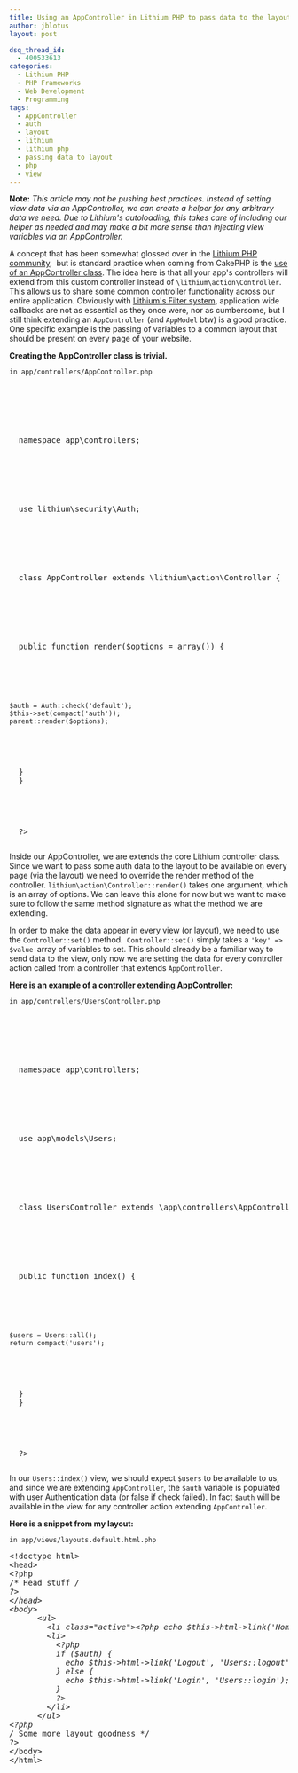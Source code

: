 ```yaml
---
title: Using an AppController in Lithium PHP to pass data to the layout
author: jblotus
layout: post

dsq_thread_id:
  - 400533613
categories:
  - Lithium PHP
  - PHP Frameworks
  - Web Development
  - Programming
tags:
  - AppController
  - auth
  - layout
  - lithium
  - lithium php
  - passing data to layout
  - php
  - view
---
```

**Note:** *This article may not be pushing best practices. Instead of setting view data via an AppController, we can create a helper for any arbitrary data we need. Due to Lithium's autoloading, this takes care of including our helper as needed and may make a bit more sense than injecting view variables via an AppController.*

A concept that has been somewhat glossed over in the [Lithium PHP community][1],  but is standard practice when coming from CakePHP is the [use of an AppController class][2]. The idea here is that all your app's controllers will extend from this custom controller instead of `\lithium\action\Controller`. This allows us to share some common controller functionality across our entire application. Obviously with [Lithium's Filter system][3], application wide callbacks are not as essential as they once were, nor as cumbersome, but I still think extending an `AppController` (and `AppModel` btw) is a good practice. One specific example is the passing of variables to a common layout that should be present on every page of your website.

<!--more-->

**Creating the AppController class is trivial.**

`in app/controllers/AppController.php`

<pre class="brush:php"><?php</p>



<p>
  namespace app\controllers;
</p>



<p>
  use lithium\security\Auth;
</p>



<p>
  class AppController extends \lithium\action\Controller {
</p>



<p>
  public function render($options = array()) {
</p>



<pre><code>$auth = Auth::check('default');
$this-&gt;set(compact('auth'));
parent::render($options);
</code></pre>



<p>
  }
  }
</p>



<p>
  ?></pre>
  Inside our AppController, we are extends the core Lithium controller class. Since we want to pass some auth data to the layout to be available on every page (via the layout) we need to override the render method of the controller. <code>lithium\action\Controller::render()</code> takes one argument, which is an array of options. We can leave this alone for now but we want to make sure to follow the same method signature as what the method we are extending.
</p>



<p>
  In order to make the data appear in every view (or layout), we need to use the <code>Controller::set()</code> method.<code> Controller::set()</code> simply takes a <code>'key' =&gt; $value </code>array of variables to set. This should already be a familiar way to send data to the view, only now we are setting the data for every controller action called from a controller that extends <code>AppController</code>.
</p>



<p>
  <strong>Here is an example of a controller extending AppController:</strong>
</p>



<p>
  <code>in app/controllers/UsersController.php</code>


  <pre class="brush:php"><?php</p>



<p>
  namespace app\controllers;
</p>



<p>
  use app\models\Users;
</p>



<p>
  class UsersController extends \app\controllers\AppController {
</p>



<p>
  public function index() {
</p>



<pre><code>$users = Users::all();
return compact('users');
</code></pre>



<p>
  }
  }
</p>



<p>
  ?></pre>
  In our <code>Users::index()</code> view, we should expect <code>$users</code> to be available to us, and since we are extending <code>AppController</code>, the <code>$auth</code> variable is populated with user Authentication data (or false if check failed). In fact <code>$auth</code> will be available in the view for any controller action extending <code>AppController</code>.
</p>



<p>
  <strong>Here is a snippet from my layout:</strong>
</p>



<p>
  <code>in app/views/layouts.default.html.php</code>


  <pre class="brush:php">&lt;!doctype html&gt;
&lt;head&gt;
&lt;?php
/* Head stuff <em>/
?&gt;
&lt;/head&gt;
&lt;body&gt;
      &lt;ul&gt;
        &lt;li class="active"&gt;&lt;?php echo $this-&gt;html-&gt;link('Home', '/'); ?&gt;&lt;/li&gt;
        &lt;li&gt;
          &lt;?php
          if ($auth) {
            echo $this-&gt;html-&gt;link('Logout', 'Users::logout');
          } else {
            echo $this-&gt;html-&gt;link('Login', 'Users::login');
          }
          ?&gt;
        &lt;/li&gt;
      &lt;/ul&gt;
&lt;?php
/</em> Some more layout goodness */
?&gt;
&lt;/body&gt;
&lt;/html&gt;</pre>
</p>

 [1]: http://union-of-rad.org/ "#li3 Lithium PHP Twitter feed"
 [2]: http://book.cakephp.org/view/957/The-App-Controller "AppController in CakePHP"
 [3]: http://www.jblotus.com/2011/08/27/understanding-filters-in-lithium-php/ "Understand Filters in Lithium PHP"
